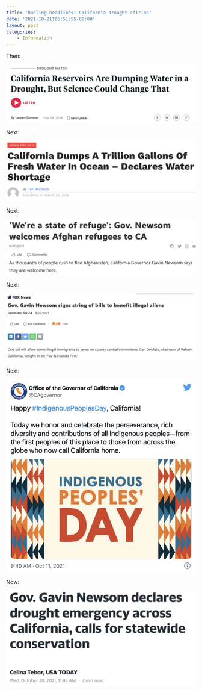 ```yaml
---
title: 'Dueling headlines: California drought edition'
date: '2021-10-21T05:51:55-08:00'
layout: post
categories:
    - Information
---
```


Then:

![](/assets/img/2021/10/20190229-drought.png)

Next:

![](/assets/img/2021/10/20190326-drought-1-1024x325.png)

Next:

![](/assets/img/2021/10/20210817-drought-1-1024x302.png)

Next:

![](/assets/img/2021/10/20210927-drought-1-1024x369.png)

Next:

![](/assets/img/2021/10/20211011-drought-1-1007x1024.png)

Now:

![](/assets/img/2021/10/20211020-drought-1-1024x513.png)
